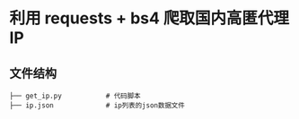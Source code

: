 # 利用 requests + bs4 爬取国内高匿代理IP

## 文件结构

    ├── get_ip.py           # 代码脚本
    ├── ip.json             # ip列表的json数据文件
    
